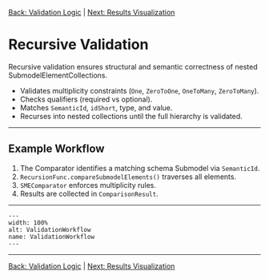 [Back: Validation Logic](validation_logic.md) | [Next: Results Visualization](results_visualization.md)


#  Recursive Validation


Recursive validation ensures structural and semantic correctness of nested SubmodelElementCollections.

- Validates multiplicity constraints (`One`, `ZeroToOne`, `OneToMany`, `ZeroToMany`).
- Checks qualifiers (required vs optional).
- Matches `SemanticId`, `idShort`, type, and value.
- Recurses into nested collections until the full hierarchy is validated.

---

## Example Workflow

1. The Comparator identifies a matching schema Submodel via `SemanticId`.
2. `RecursionFunc.compareSubmodelElements()` traverses all elements.
3. `SMEComparator` enforces multiplicity rules.
4. Results are collected in `ComparisonResult`.

---
```{figure} ./images/ValidationWorkflow.png
---
width: 100%
alt: ValidationWorkflow
name: ValidationWorkflow
---
```

---

[Back: Validation Logic](validation_logic.md) | [Next: Results Visualization](results_visualization.md)
